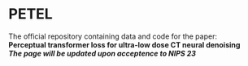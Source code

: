 # PETEL

The official repository containing data and code for the paper: <br>
**Perceptual transformer loss for ultra-low dose CT
neural denoising** <br>
***The page will be updated upon acceptence to NIPS 23***
